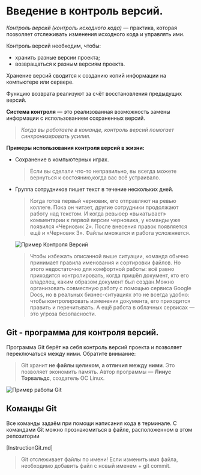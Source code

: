 # Введение в контроль версий.

*Контроль версий (контроль исходного кода)* — практика, которая позволяет отслеживать изменения исходного кода и управлять ими.

Контроль версий необходим, чтобы:

* хранить разные версии проекта;
* возвращаться к разным версиям проекта.

Хранение версий сводится к созданию копий информации на компьютере или сервере.

Функцию возврата реализуют за счёт восстановления предыдущих версий.

**Cистема контроля** — это реализованная возможность замены информации с использованием сохраненных версий.

>*Когда вы работаете в команде, контроль версий помогает синхронизировать усилия.*

**Примеры использования контроля версий в жизни:**
* Сохранение в компьютерных играх.
    >Если вы сделали что-то неправильно, вы всегда можете вернуться к состоянию,когда вас всё устраивало.
* Группа сотрудников пишет текст в течение нескольких дней.
    >Когда готов первый черновик, его отправляют на ревью коллеге. Пока он читает, другие сотрудники продолжают работу над текстом. И когда ревьюер «выкатывает» комментарии к первой версии черновика, у команды уже появился «Черновик 2». После внесения правок появляется ещё и «Черновик 3». Файлы множатся и работа усложняется. 
    
    ![Пример Контроля Версий](ControlVersion.jpg)

    >Чтобы избежать описанной выше ситуации, команда обычно принимает правила именования и сортировки файлов. Но этого недостаточно для комфортной работы: всё равно приходится контролировать, когда пришёл документ, кто его владелец, каким образом документ был создан.Можно организовать совместную работу с помощью сервиса Google Docs, но в реальных бизнес-ситуациях это не всегда удобно: чтобы контролировать изменения документа, его приходится править и перечитывать. А ещё работа в облачных сервисах — это угроза безопасности.

## Git - программа для контроля версий.

Программа Git берёт на себя контроль версий проекта и позволяет переключаться между ними. Обратите внимание:
 >Git хранит **не файлы целиком, а отличия между ними**. Это позволяет 
экономить память. Автор программы — **Линус Торвальдс**, создатель ОС Linux. 

![Пример работы Git](Git.jpg)

## Команды Git

Все команды задаём при помощи написания кода в терминале.
С командами Git можно прознакомиться в файле, расположенном в этом репозитории 

[InstructionGit.md]

> Git отслеживает файлы по имени!
Если изменить имя файла, необходимо добавить файл с новый именем + git commit.


[def]: ПримерКонтроляВерсий/.jpg